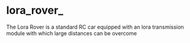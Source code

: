 # lora_rover_
The Lora Rover is a standard RC car equipped with an lora transmission module with which large distances can be overcome
